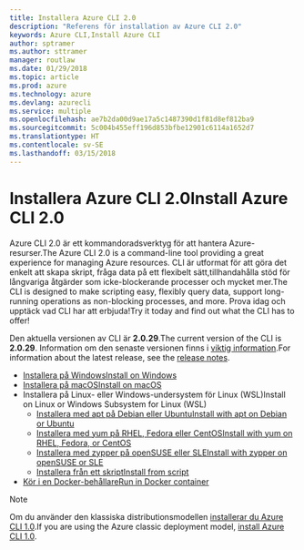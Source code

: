 ```yaml
---
title: Installera Azure CLI 2.0
description: "Referens för installation av Azure CLI 2.0"
keywords: Azure CLI,Install Azure CLI
author: sptramer
ms.author: sttramer
manager: routlaw
ms.date: 01/29/2018
ms.topic: article
ms.prod: azure
ms.technology: azure
ms.devlang: azurecli
ms.service: multiple
ms.openlocfilehash: ae7b2da00d9ae17a5c1487390d1f81d8ef812ba9
ms.sourcegitcommit: 5c004b455eff196d853bfbe12901c6114a1652d7
ms.translationtype: HT
ms.contentlocale: sv-SE
ms.lasthandoff: 03/15/2018
---
```

# <a name="install-azure-cli-20"></a><span data-ttu-id="7cb4d-104">Installera Azure CLI 2.0</span><span class="sxs-lookup"><span data-stu-id="7cb4d-104">Install Azure CLI 2.0</span></span>

<span data-ttu-id="7cb4d-105">Azure CLI 2.0 är ett kommandoradsverktyg för att hantera Azure-resurser.</span><span class="sxs-lookup"><span data-stu-id="7cb4d-105">The Azure CLI 2.0 is a command-line tool providing a great experience for managing Azure resources.</span></span> <span data-ttu-id="7cb4d-106">CLI är utformat för att göra det enkelt att skapa skript, fråga data på ett flexibelt sätt,tillhandahålla stöd för långvariga åtgärder som icke-blockerande processer och mycket mer.</span><span class="sxs-lookup"><span data-stu-id="7cb4d-106">The CLI is designed to make scripting easy, flexibly query data, support long-running operations as non-blocking processes, and more.</span></span> <span data-ttu-id="7cb4d-107">Prova idag och upptäck vad CLI har att erbjuda!</span><span class="sxs-lookup"><span data-stu-id="7cb4d-107">Try it today and find out what the CLI has to offer!</span></span>

<span data-ttu-id="7cb4d-108">Den aktuella versionen av CLI är __2.0.29__.</span><span class="sxs-lookup"><span data-stu-id="7cb4d-108">The current version of the CLI is __2.0.29__.</span></span> <span data-ttu-id="7cb4d-109">Information om den senaste versionen finns i [viktig information](release-notes-azure-cli.md).</span><span class="sxs-lookup"><span data-stu-id="7cb4d-109">For information about the latest release, see the [release notes](release-notes-azure-cli.md).</span></span>

* [<span data-ttu-id="7cb4d-110">Installera på Windows</span><span class="sxs-lookup"><span data-stu-id="7cb4d-110">Install on Windows</span></span>](install-azure-cli-windows.md)
* [<span data-ttu-id="7cb4d-111">Installera på macOS</span><span class="sxs-lookup"><span data-stu-id="7cb4d-111">Install on macOS</span></span>](install-azure-cli-macos.md)
* <span data-ttu-id="7cb4d-112">Installera på Linux- eller Windows-undersystem för Linux (WSL)</span><span class="sxs-lookup"><span data-stu-id="7cb4d-112">Install on Linux or Windows Subsystem for Linux (WSL)</span></span>
  * [<span data-ttu-id="7cb4d-113">Installera med apt på Debian eller Ubuntu</span><span class="sxs-lookup"><span data-stu-id="7cb4d-113">Install with apt on Debian or Ubuntu</span></span>](install-azure-cli-apt.md)
  * [<span data-ttu-id="7cb4d-114">Installera med yum på RHEL, Fedora eller CentOS</span><span class="sxs-lookup"><span data-stu-id="7cb4d-114">Install with yum on RHEL, Fedora, or CentOS </span></span>](install-azure-cli-yum.md)
  * [<span data-ttu-id="7cb4d-115">Installera med zypper på openSUSE eller SLE</span><span class="sxs-lookup"><span data-stu-id="7cb4d-115">Install with zypper on openSUSE or SLE </span></span>](install-azure-cli-zypper.md)
  * [<span data-ttu-id="7cb4d-116">Installera från ett skript</span><span class="sxs-lookup"><span data-stu-id="7cb4d-116">Install from script</span></span>](install-azure-cli-linux.md)
* [<span data-ttu-id="7cb4d-117">Kör i en Docker-behållare</span><span class="sxs-lookup"><span data-stu-id="7cb4d-117">Run in Docker container</span></span>](run-azure-cli-docker.md)

> [!NOTE]
> <span data-ttu-id="7cb4d-118">Om du använder den klassiska distributionsmodellen [ installerar du Azure CLI 1.0](/azure/cli-install-nodejs).</span><span class="sxs-lookup"><span data-stu-id="7cb4d-118">If you are using the Azure classic deployment model, [install Azure CLI 1.0](/azure/cli-install-nodejs).</span></span>

